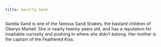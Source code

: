 ```yaml
---
title: Sarella Sand
---
```


Sarella Sand is one of the famous Sand Snakes, the bastard children of Oberyn Martell. She is nearly twenty years old, and has a reputation for insatiable curiosity and pushing in where she didn't belong. Her mother is the captain of the Feathered Kiss. 


